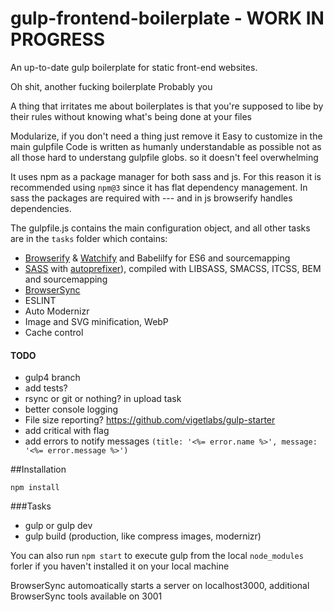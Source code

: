 # gulp-frontend-boilerplate - WORK IN PROGRESS
An up-to-date gulp boilerplate for static front-end websites.

Oh shit, another fucking boilerplate
Probably you

A thing that irritates me about boilerplates is that you're supposed to libe by their rules without knowing what's being done at your files

Modularize, if you don't need a thing just remove it
Easy to customize in the main gulpfile
Code is written as humanly understandable as possible not as all those hard to understang gulpfile globs.
so it doesn't feel overwhelming

It uses npm as a package manager for both sass and js. For this reason it is recommended using `npm@3` since it has flat dependency management.
In sass the packages are required with --- and in js browserify handles dependencies.

The  gulpfile.js contains the main configuration object, and all other tasks are in the `tasks` folder which contains:

- [Browserify](http://browserify.org/) & [Watchify](https://github.com/substack/watchify) and Babelilfy for ES6 and sourcemapping
- [SASS](http://sass-lang.com/) with [autoprefixer](https://github.com/sindresorhus/gulp-autoprefixer)), compiled with LIBSASS, SMACSS, ITCSS, BEM and sourcemapping
- [BrowserSync](http://browsersync.io)
- ESLINT
- Auto Modernizr
- Image and SVG minification, WebP
- Cache control



#### TODO
- gulp4 branch
- add tests?
- rsync or git or nothing? in upload task
- better console logging
- File size reporting? https://github.com/vigetlabs/gulp-starter
- add critical with flag
- add errors to notify messages `(title: '<%= error.name %>', message: '<%= error.message %>')`


##Installation
```
npm install
```

###Tasks
- gulp or gulp dev
- gulp build (production, like compress images, modernizr)

You can also run `npm start` to execute gulp from the local `node_modules` forler if you haven't installed it on your local machine

BrowserSync automoatically starts a server on localhost3000, additional BrowserSync tools available on 3001
